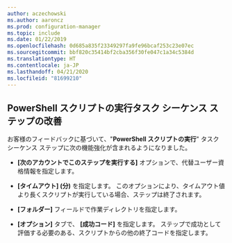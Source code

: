 ```yaml
---
author: aczechowski
ms.author: aaroncz
ms.prod: configuration-manager
ms.topic: include
ms.date: 01/22/2019
ms.openlocfilehash: 0d685a835f23349297fa9fe96bcaf253c23e07ec
ms.sourcegitcommit: bbf820c35414bf2cba356f30fe047c1a34c5384d
ms.translationtype: HT
ms.contentlocale: ja-JP
ms.lasthandoff: 04/21/2020
ms.locfileid: "81699210"
---
```

## <a name="improvements-to-run-powershell-script-task-sequence-step"></a><a name="bkmk_posh"></a> PowerShell スクリプトの実行タスク シーケンス ステップの改善
<!--3556028-->
お客様のフィードバックに基づいて、"**PowerShell スクリプトの実行**" タスク シーケンス ステップに次の機能強化が含まれるようになりました。  

- **[次のアカウントでこのステップを実行する]** オプションで、代替ユーザー資格情報を指定します。  

- **[タイムアウト] (分)** を指定します。 このオプションにより、タイムアウト値より長くスクリプトが実行している場合、ステップは終了されます。  

- **[フォルダー]** フィールドで作業ディレクトリを指定します。  

- **[オプション]** タブで、 **[成功コード]** を指定します。 ステップで成功として評価する必要のある、スクリプトからの他の終了コードを指定します。  

